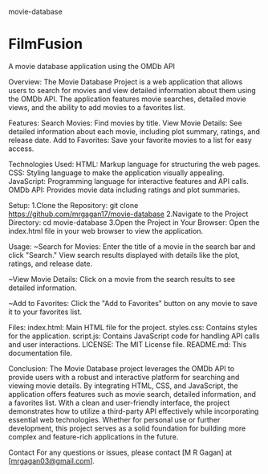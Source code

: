 movie-database
# FilmFusion
A movie database application using the OMDb API

Overview:
The Movie Database Project is a web application that allows users to search for movies and view detailed information about them using the OMDb API. The application features movie searches, detailed movie views, and the ability to add movies to a favorites list.

Features:
Search Movies: Find movies by title. 
View Movie Details: See detailed information about each movie, including plot summary, ratings, and release date. 
Add to Favorites: Save your favorite movies to a list for easy access.

Technologies Used: 
HTML: Markup language for structuring the web pages.
CSS: Styling language to make the application visually appealing.
JavaScript: Programming language for interactive features and API calls. 
OMDb API: Provides movie data including ratings and plot summaries.

Setup:
1.Clone the Repository: git clone https://github.com/mrgagan17/movie-database
2.Navigate to the Project Directory: cd movie-database
3.Open the Project in Your Browser: Open the index.html file in your web browser to view the application.

Usage:
~Search for Movies: Enter the title of a movie in the search bar and click "Search." View search results displayed with details like the plot, ratings, and release date.

~View Movie Details: Click on a movie from the search results to see detailed information.

~Add to Favorites: Click the "Add to Favorites" button on any movie to save it to your favorites list.

Files: 
index.html: Main HTML file for the project. 
styles.css: Contains styles for the application. 
script.js: Contains JavaScript code for handling API calls and user interactions. 
LICENSE: The MIT License file.
README.md: This documentation file.

Conclusion: 
The Movie Database project leverages the OMDb API to provide users with a robust and interactive platform for searching and viewing movie details. By integrating HTML, CSS, and JavaScript, the application offers features such as movie search, detailed information, and a favorites list. With a clean and user-friendly interface, the project demonstrates how to utilize a third-party API effectively while incorporating essential web technologies. Whether for personal use or further development, this project serves as a solid foundation for building more complex and feature-rich applications in the future.

Contact 
For any questions or issues, please contact [M R Gagan] at [mrgagan03@gmail.com].
